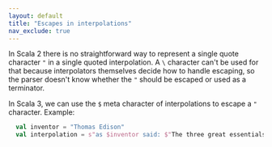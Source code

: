 ```yaml
---
layout: default
title: "Escapes in interpolations"
nav_exclude: true
---
```


In Scala 2 there is no straightforward way to represent a single quote character `"` in a single quoted interpolation. A `\` character can't be used for that because interpolators themselves decide how to handle escaping, so the parser doesn't know whether the `"` should be escaped or used as a terminator.

In Scala 3, we can use the `$` meta character of interpolations to escape a `"` character. Example:

```scala
  val inventor = "Thomas Edison"
  val interpolation = s"as $inventor said: $"The three great essentials to achieve anything worth while are: Hard work, Stick-to-itiveness, and Common sense.$""
```

